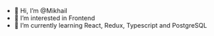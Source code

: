- 👋 Hi, I’m @Mikhail
- 👀 I’m interested in Frontend
- 🌱 I’m currently learning React, Redux, Typescript and PostgreSQL
